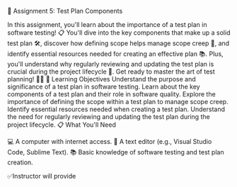 📝 Assignment 5: Test Plan Components

In this assignment, you'll learn about the importance of a test plan in software testing! 📋 You'll dive into the key components that make up a solid test plan 🛠️, discover how defining scope helps manage scope creep 🚧, and identify essential resources needed for creating an effective plan 📚. Plus, you'll understand why regularly reviewing and updating the test plan is crucial during the project lifecycle 🔄. Get ready to master the art of test planning! 🧑‍💻
🎯 Learning Objectives
Understand the purpose and significance of a test plan in software testing.
Learn about the key components of a test plan and their role in software quality.
Explore the importance of defining the scope within a test plan to manage scope creep.
Identify essential resources needed when creating a test plan.
Understand the need for regularly reviewing and updating the test plan during the project lifecycle.
📋 What You'll Need

💻 A computer with internet access.
📝 A text editor (e.g., Visual Studio Code, Sublime Text).
📚 Basic knowledge of software testing and test plan creation.



✅Instructor will provide
